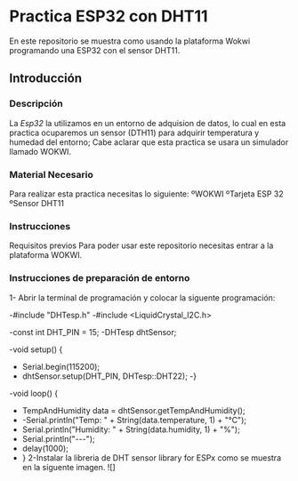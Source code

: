 # Practica ESP32 con DHT11
En este repositorio se muestra como usando la plataforma Wokwi programando una ESP32 con el sensor DHT11.
## Introducción 
### Descripción 
La *Esp32* la utilizamos en un entorno de adquision de datos, lo cual en esta practica ocuparemos un sensor (DTH11) para adquirir temperatura y humedad del entorno; Cabe aclarar que esta practica se usara un simulador llamado WOKWI.
### Material Necesario
Para realizar esta practica necesitas lo siguiente:
ºWOKWI
ºTarjeta ESP 32
ºSensor DHT11
### Instrucciones
Requisitos previos
Para poder usar este repositorio necesitas entrar a la plataforma WOKWI.
### Instrucciones de preparación de entorno
1- Abrir la terminal de programación y colocar la siguente programación:

-#include "DHTesp.h"
-#include <LiquidCrystal_I2C.h>

-const int DHT_PIN = 15;
-DHTesp dhtSensor;


-void setup() {

-  Serial.begin(115200);
- dhtSensor.setup(DHT_PIN, DHTesp::DHT22);
-}

-void loop() {

 - TempAndHumidity  data = dhtSensor.getTempAndHumidity();
 -  -Serial.println("Temp: " + String(data.temperature, 1) + "°C");
 -  Serial.println("Humidity: " + String(data.humidity, 1) + "%");
 -  Serial.println("---");
 -  delay(1000);
 -  }
2-Instalar la libreria de DHT sensor library for ESPx como se muestra en la siguente imagen.
![] 
